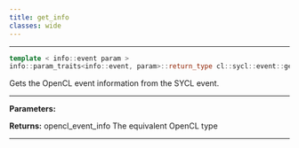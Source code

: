 ```yaml
---
title: get_info
classes: wide
---
```



---

```cpp
template < info::event param >
info::param_traits<info::event, param>::return_type cl::sycl::event::get_info() const
```


Gets the OpenCL event information from the SYCL event. 


---
**Parameters:**

**Returns:** opencl_event_info<param> The equivalent OpenCL type 

---
